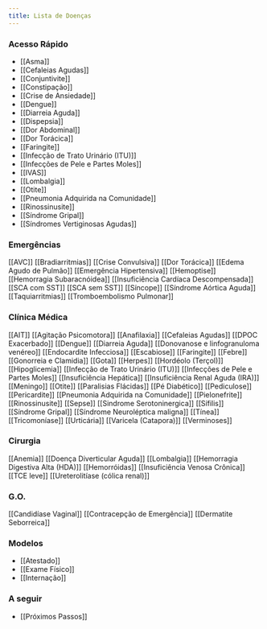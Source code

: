 ```yaml
---
title: Lista de Doenças
---
```

### **Acesso Rápido**
- [[Asma]]
- [[Cefaleias Agudas]]
- [[Conjuntivite]]
- [[Constipação]]
- [[Crise de Ansiedade]]
- [[Dengue]]
- [[Diarreia Aguda]]
- [[Dispepsia]]
- [[Dor Abdominal]]
- [[Dor Torácica]]
- [[Faringite]]
- [[Infecção de Trato Urinário (ITU)]]
- [[Infecções de Pele e Partes Moles]]
- [[IVAS]]
- [[Lombalgia]]
- [[Otite]]
- [[Pneumonia Adquirida na Comunidade]]
- [[Rinossinusite]]
- [[Síndrome Gripal]]
- [[Síndromes Vertiginosas Agudas]]

### **Emergências**  
[[AVC]]
[[Bradiarritmias]]
[[Crise Convulsiva]]
[[Dor Torácica]]
[[Edema Agudo de Pulmão]]
[[Emergência Hipertensiva]]
[[Hemoptise]]
[[Hemorragia Subaracnóidea]]
[[Insuficiência Cardíaca Descompensada]]
[[SCA com SST]]
[[SCA sem SST]]
[[Síncope]]
[[Síndrome Aórtica Aguda]]
[[Taquiarritmias]]
[[Tromboembolismo Pulmonar]]

### **Clínica Médica**
[[AIT]]
[[Agitação Psicomotora]]
[[Anafilaxia]]
[[Cefaleias Agudas]]
[[DPOC Exacerbado]]
[[Dengue]]
[[Diarreia Aguda]]
[[Donovanose e linfogranuloma venéreo]]
[[Endocardite Infecciosa]]
[[Escabiose]]
[[Faringite]]
[[Febre]]
[[Gonorreia e Clamidia]]
[[Gota]]
[[Herpes]]
[[Hordéolo (Terçol)]]
[[Hipoglicemia]]
[[Infecção de Trato Urinário (ITU)]]
[[Infecções de Pele e Partes Moles]]
[[Insuficiência Hepática]]
[[Insuficiência Renal Aguda (IRA)]]
[[Meningo]]
[[Otite]]
[[Paralisias Flácidas]]
[[Pé Diabético]]
[[Pediculose]]
[[Pericardite]]
[[Pneumonia Adquirida na Comunidade]]
[[Pielonefrite]]
[[Rinossinusite]]
[[Sepse]]
[[Sindrome Serotoninergica]]
[[Sífilis]]
[[Síndrome Gripal]]
[[Síndrome Neuroléptica maligna]]
[[Tínea]]
[[Tricomoníase]]
[[Urticária]]
[[Varicela (Catapora)]]
[[Verminoses]]

### **Cirurgia**
[[Anemia]]
[[Doença Diverticular Aguda]]
[[Lombalgia]]
[[Hemorragia Digestiva Alta (HDA)]]
[[Hemorróidas]]
[[Insuficiência Venosa Crônica]]
[[TCE leve]]
[[Ureterolitíase (cólica renal)]]

### **G.O.**
[[Candidíase Vaginal]]
[[Contracepção de Emergência]]
[[Dermatite Seborreica]]

### **Modelos**
- [[Atestado]]
- [[Exame Físico]]
- [[Internação]]
### **A seguir**
- [[Próximos Passos]]